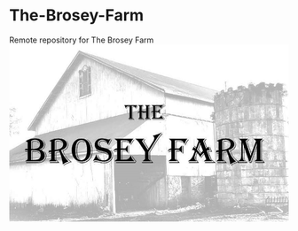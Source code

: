 # The-Brosey-Farm
Remote repository for The Brosey Farm 
![alt text](admin/photos/Presentation123.jpg)
